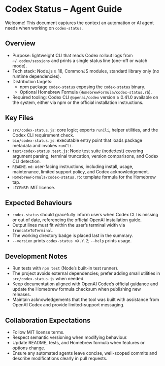 # Codex Status – Agent Guide

Welcome! This document captures the context an automation or AI agent needs when
working on `codex-status`.

## Overview
- Purpose: lightweight CLI that reads Codex rollout logs from `~/.codex/sessions`
  and prints a single status line (one-off or watch mode).
- Tech stack: Node.js ≥ 18, CommonJS modules, standard library only
  (no runtime dependencies).
- Distribution targets:
  - npm package `codex-status` exposing the `codex-status` binary.
  - Optional Homebrew Formula (`HomebrewFormula/codex-status.rb`).
- Required tooling: Codex CLI `@openai/codex` version ≥ 0.41.0 available on the
  system, either via npm or the official installation instructions.

## Key Files
- `src/codex-status.js`: core logic; exports `runCli`, helper utilities, and the
  Codex CLI requirement check.
- `bin/codex-status.js`: executable entry point that loads package metadata and
  invokes `runCli`.
- `test/codex-status.test.js`: Node test suite (node:test) covering argument
  parsing, terminal truncation, version comparisons, and Codex CLI detection.
- `README.md`: user-facing instructions, including install, usage, maintenance,
  limited support policy, and Codex acknowledgement.
- `HomebrewFormula/codex-status.rb`: template formula for the Homebrew tap.
- `LICENSE`: MIT license.

## Expected Behaviours
- `codex-status` should gracefully inform users when Codex CLI is missing or out
  of date, referencing the official OpenAI installation guide.
- Output lines must fit within the user’s terminal width via `truncateToTerminal`.
- The working directory badge is placed last in the summary.
- `--version` prints `codex-status vX.Y.Z`; `--help` prints usage.

## Development Notes
- Run tests with `npm test` (Node’s built-in test runner).
- The project avoids external dependencies; prefer adding small utilities in
  `src/codex-status.js` when needed.
- Keep documentation aligned with OpenAI Codex’s official guidance and update
  the Homebrew formula checksum when publishing new releases.
- Maintain acknowledgements that the tool was built with assistance from OpenAI
  Codex and provide limited-support messaging.

## Collaboration Expectations
- Follow MIT license terms.
- Respect semantic versioning when modifying behaviour.
- Update README, tests, and Homebrew formula when features or options change.
- Ensure any automated agents leave concise, well-scoped commits and describe
  modifications clearly in pull requests.
